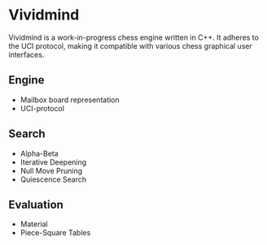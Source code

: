 # Vividmind

Vividmind is a work-in-progress chess engine written in C++. It adheres to the UCI protocol, making it compatible with various chess graphical user interfaces.

## Engine
* Mailbox board representation
* UCI-protocol

## Search
* Alpha-Beta
* Iterative Deepening
* Null Move Pruning
* Quiescence Search

## Evaluation
* Material
* Piece-Square Tables
